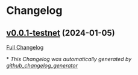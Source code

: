 # Changelog

## [v0.0.1-testnet](https://github.com/qui-pham/testing-workflows/tree/v0.0.1-testnet) (2024-01-05)

[Full Changelog](https://github.com/qui-pham/testing-workflows/compare/965fad6332301ebe886e8a12defe2d954b2954e6...v0.0.1-testnet)



\* *This Changelog was automatically generated by [github_changelog_generator](https://github.com/github-changelog-generator/github-changelog-generator)*
